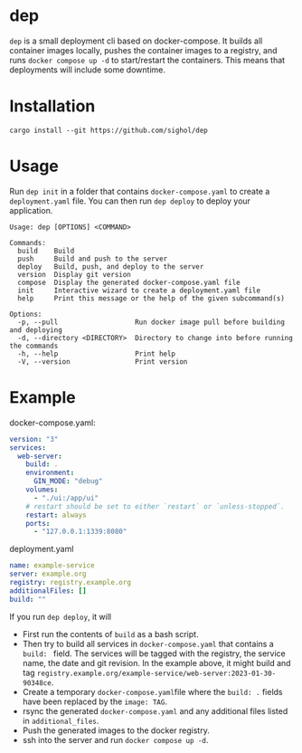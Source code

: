 # dep

`dep` is a small deployment cli based on docker-compose. It builds all
container images locally, pushes the container images to a registry, and runs
`docker compose up -d` to start/restart the containers. This means that
deployments will include some downtime.

# Installation

```shell
cargo install --git https://github.com/sighol/dep
```

# Usage

Run `dep init` in a folder that contains `docker-compose.yaml` to create a
`deployment.yaml` file. You can then run `dep deploy` to deploy your
application.

```
Usage: dep [OPTIONS] <COMMAND>

Commands:
  build    Build
  push     Build and push to the server
  deploy   Build, push, and deploy to the server
  version  Display git version
  compose  Display the generated docker-compose.yaml file
  init     Interactive wizard to create a deployment.yaml file
  help     Print this message or the help of the given subcommand(s)

Options:
  -p, --pull                   Run docker image pull before building and deploying
  -d, --directory <DIRECTORY>  Directory to change into before running the commands
  -h, --help                   Print help
  -V, --version                Print version
```

# Example

docker-compose.yaml:

```yaml
version: "3"
services:
  web-server:
    build: .
    environment:
      GIN_MODE: "debug"
    volumes:
      - "./ui:/app/ui"
    # restart should be set to either `restart` or `unless-stopped`.
    restart: always
    ports:
      - "127.0.0.1:1339:8080"
```

deployment.yaml

```yaml
name: example-service
server: example.org
registry: registry.example.org
additionalFiles: []
build: ""
```

If you run `dep deploy`, it will

- First run the contents of `build` as a bash script.
- Then try to build all services in `docker-compose.yaml` that contains a `build: ` field.
  The services will be tagged with the registry, the service name, the date and git revision.
  In the example above, it might build and tag `registry.example.org/example-service/web-server:2023-01-30-90348ce`.
- Create a temporary `docker-compose.yaml`file where the `build: .` fields have been replaced by the `image: TAG`.
- rsync the generated `docker-compose.yaml` and any additional files listed in `additional_files`.
- Push the generated images to the docker registry.
- ssh into the server and run `docker compose up -d`.
